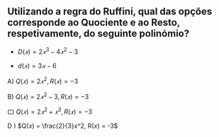 ## Utilizando a regra do Ruffini, qual das opções corresponde ao Quociente e ao Resto, respetivamente, do seguinte polinómio?

- $D(𝑥)=2𝑥^3 - 4𝑥^2 - 3$

- $d(𝑥)= 3𝑥 - 6$

A) $Q(𝑥)= 2𝑥^2, R(𝑥)=-3$

B) $Q(𝑥)= 2𝑥^2 -3, R(𝑥)=-3$

C) $Q(𝑥)= 2𝑥^2+𝑥^3, R(𝑥)=-3$

D ) $Q(𝑥) = \frac{2}{3}𝑥^2, R(𝑥) = -3$

